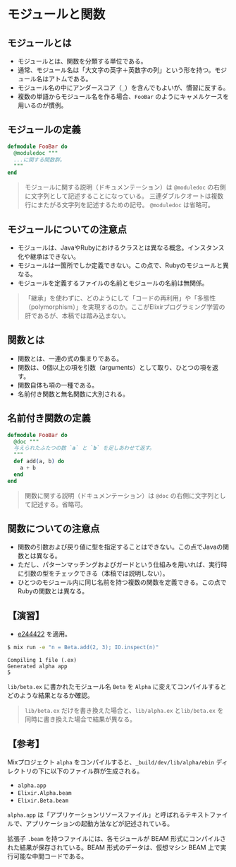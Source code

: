# モジュールと関数

## モジュールとは

* モジュールとは、関数を分類する単位である。
* 通常、モジュール名は「大文字の英字＋英数字の列」という形を持つ。モジュール名はアトムである。
* モジュール名の中にアンダースコア（`_`）を含んでもよいが、慣習に反する。
* 複数の単語からモジュール名を作る場合、`FooBar` のようにキャメルケースを用いるのが慣例。

## モジュールの定義

```elixir
defmodule FooBar do
  @moduledoc """
  ...に関する関数群。
  """
end
```

> モジュールに関する説明（ドキュメンテーション）は `@moduledoc` の右側に文字列として記述することになっている。
> 三連ダブルクオートは複数行にまたがる文字列を記述するための記号。
> `@moduledoc` は省略可。

## モジュールについての注意点

* モジュールは、JavaやRubyにおけるクラスとは異なる概念。インスタンス化や継承はできない。
* モジュールは一箇所でしか定義できない。この点で、Rubyのモジュールと異なる。
* モジュールを定義するファイルの名前とモジュールの名前は無関係。

> 「継承」を使わずに、どのようにして「コードの再利用」や「多態性（polymorphism）」を実現するのか。ここがElixirプログラミング学習の肝であるが、本稿では踏み込まない。

## 関数とは

* 関数とは、一連の式の集まりである。
* 関数は、0個以上の項を引数（arguments）として取り、ひとつの項を返す。
* 関数自体も項の一種である。
* 名前付き関数と無名関数に大別される。

## 名前付き関数の定義

```elixir
defmodule FooBar do
  @doc """
  与えられたふたつの数 `a` と `b` を足しあわせて返す。
  """
  def add(a, b) do
    a + b
  end
end
```

> 関数に関する説明（ドキュメンテーション）は `@doc` の右側に文字列として記述する。省略可。

## 関数についての注意点

* 関数の引数および戻り値に型を指定することはできない。この点でJavaの関数とは異なる。
* ただし、パターンマッチングおよびガードという仕組みを用いれば、実行時に引数の型をチェックできる（本稿では説明しない）。
* ひとつのモジュール内に同じ名前を持つ複数の関数を定義できる。この点でRubyの関数とは異なる。

## 【演習】

* [e244422](https://github.com/oiax/ex_phx_tutorials/commit/e244422e5521f575dfc2bf8127e5a2324cb23d5b) を適用。


```bash
$ mix run -e "n = Beta.add(2, 3); IO.inspect(n)"
```

```
Compiling 1 file (.ex)
Generated alpha app
5
```

`lib/beta.ex` に書かれたモジュール名 `Beta` を `Alpha` に変えてコンパイルするとどのような結果となるか確認。

> `lib/beta.ex` だけを書き換えた場合と、`lib/alpha.ex` と`lib/beta.ex` を同時に書き換えた場合で結果が異なる。

## 【参考】

Mixプロジェクト `alpha` をコンパイルすると、`_build/dev/lib/alpha/ebin` ディレクトリの下に以下のファイル群が生成される。

* `alpha.app`
* `Elixir.Alpha.beam`
* `Elixir.Beta.beam`

`alpha.app` は「アプリケーションリソースファイル」と呼ばれるテキストファイルで、アプリケーションの起動方法などが記述されている。

拡張子 `.beam` を持つファイルには、各モジュールが BEAM 形式にコンパイルされた結果が保存されている。BEAM 形式のデータは、仮想マシン BEAM 上で実行可能な中間コードである。
